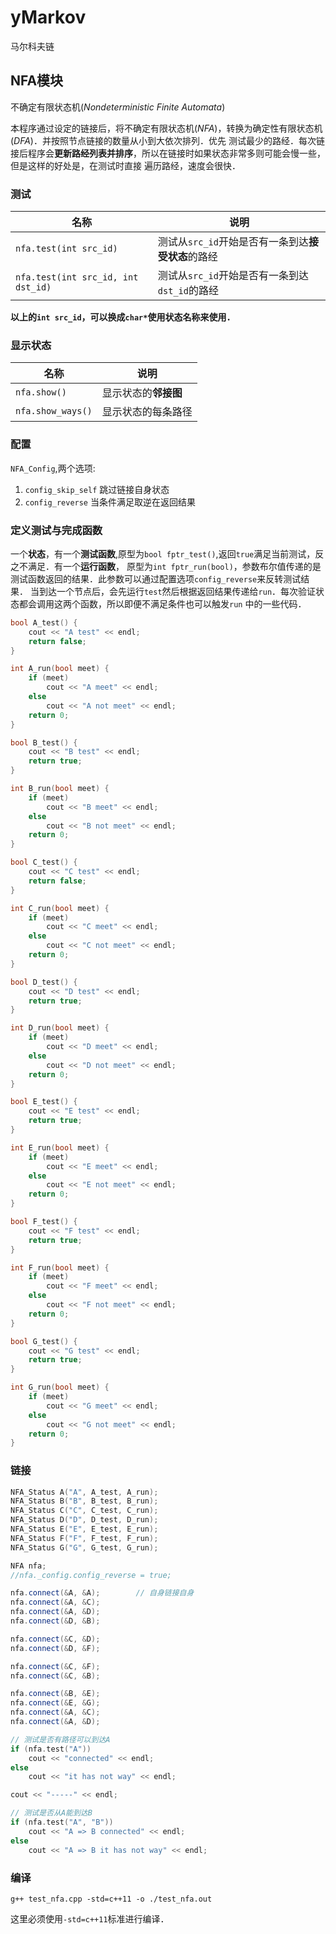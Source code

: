 # yMarkov
马尔科夫链


## NFA模块
不确定有限状态机(_Nondeterministic Finite Automata_)

本程序通过设定的链接后，将不确定有限状态机(_NFA_)，转换为确定性有限状态机(_DFA_)．并按照节点链接的数量从小到大依次排列．优先
测试最少的路经．每次链接后程序会**更新路经列表并排序**，所以在链接时如果状态非常多则可能会慢一些，但是这样的好处是，在测试时直接
遍历路经，速度会很快．

### 测试
|名称|说明|
|----|---|
|`nfa.test(int src_id)`|测试从`src_id`开始是否有一条到达**接受状态**的路经|
|`nfa.test(int src_id, int dst_id)`|测试从`src_id`开始是否有一条到达`dst_id`的路经|

**以上的`int src_id`，可以换成`char*`使用状态名称来使用．**


### 显示状态

|名称|说明|
|----|---|
|`nfa.show()`|显示状态的**邻接图**|
|`nfa.show_ways()`|显示状态的每条路径|

### 配置
`NFA_Config`,两个选项:

1. `config_skip_self`     跳过链接自身状态
2. `config_reverse`       当条件满足取逆在返回结果

### 定义测试与完成函数
一个**状态**，有一个**测试函数**,原型为`bool fptr_test()`,返回`true`满足当前测试，反之不满足．有一个**运行函数**，
原型为`int fptr_run(bool)`，参数布尔值传递的是测试函数返回的结果．此参数可以通过配置选项`config_reverse`来反转测试结果．
当到达一个节点后，会先运行`test`然后根据返回结果传递给`run`．每次验证状态都会调用这两个函数，所以即便不满足条件也可以触发`run`
中的一些代码．
```c++
bool A_test() {
    cout << "A test" << endl;
    return false;
}

int A_run(bool meet) {
    if (meet)
        cout << "A meet" << endl;
    else
        cout << "A not meet" << endl;
    return 0;
}

bool B_test() {
    cout << "B test" << endl;
    return true;
}

int B_run(bool meet) {
    if (meet)
        cout << "B meet" << endl;
    else
        cout << "B not meet" << endl;
    return 0;
}

bool C_test() {
    cout << "C test" << endl;
    return false;
}

int C_run(bool meet) {
    if (meet)
        cout << "C meet" << endl;
    else
        cout << "C not meet" << endl;
    return 0;
}

bool D_test() {
    cout << "D test" << endl;
    return true;
}

int D_run(bool meet) {
    if (meet)
        cout << "D meet" << endl;
    else
        cout << "D not meet" << endl;
    return 0;
}

bool E_test() {
    cout << "E test" << endl;
    return true;
}

int E_run(bool meet) {
    if (meet)
        cout << "E meet" << endl;
    else
        cout << "E not meet" << endl;
    return 0;
}

bool F_test() {
    cout << "F test" << endl;
    return true;
}

int F_run(bool meet) {
    if (meet)
        cout << "F meet" << endl;
    else
        cout << "F not meet" << endl;
    return 0;
}

bool G_test() {
    cout << "G test" << endl;
    return true;
}

int G_run(bool meet) {
    if (meet)
        cout << "G meet" << endl;
    else
        cout << "G not meet" << endl;
    return 0;
}
```

### 链接
```c++
NFA_Status A("A", A_test, A_run);
NFA_Status B("B", B_test, B_run);
NFA_Status C("C", C_test, C_run);
NFA_Status D("D", D_test, D_run);
NFA_Status E("E", E_test, E_run);
NFA_Status F("F", F_test, F_run);
NFA_Status G("G", G_test, G_run);

NFA nfa;
//nfa._config.config_reverse = true;

nfa.connect(&A, &A);        // 自身链接自身
nfa.connect(&A, &C);
nfa.connect(&A, &D);
nfa.connect(&D, &B);

nfa.connect(&C, &D);
nfa.connect(&D, &F);

nfa.connect(&C, &F);
nfa.connect(&C, &B);

nfa.connect(&B, &E);
nfa.connect(&E, &G);
nfa.connect(&A, &C);
nfa.connect(&A, &D);

// 测试是否有路径可以到达A
if (nfa.test("A"))
    cout << "connected" << endl;
else
    cout << "it has not way" << endl;

cout << "-----" << endl;

// 测试是否从A能到达B
if (nfa.test("A", "B"))
    cout << "A => B connected" << endl;
else
    cout << "A => B it has not way" << endl;
```

### 编译

`g++ test_nfa.cpp -std=c++11 -o ./test_nfa.out`

这里必须使用`-std=c++11`标准进行编译．